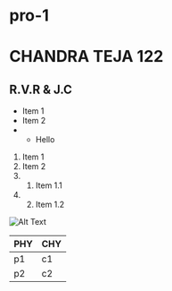 # pro-1
# CHANDRA TEJA 122
## R.V.R & J.C 

* Item 1
* Item 2 
* * Hello
1. Item 1
2. Item 2
3.  1. Item 1.1
4.  2. Item 1.2


![Alt Text](https://pbs.twimg.com/profile_images/1299699231360315394/RImt5qQq.jpg)



PHY | CHY
--- | ---
p1  | c1
p2  | c2
